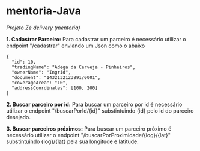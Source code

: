 # mentoria-Java

*Projeto Zé delivery (mentoria)* 


**1. Cadastrar Parceiro:**
Para cadastrar um parceiro é necessário utilizar o endpoint "/cadastrar" enviando um Json como o abaixo

```
{
  "id": 10, 
  "tradingName": "Adega da Cerveja - Pinheiros",
  "ownerName": "Ingrid",
  "document": "1432132123891/0001",
  "coverageArea": "10",
  "addressCoordinates": [100, 200]
}
```

**2. Buscar parceiro por id:**
Para buscar um parceiro por id é necessário utilizar o endpoint "/buscarPorId/{id}" substintuindo {id} pelo id do parceiro desejado.
  
**3. Buscar parceiros próximos:**
Para buscar um parceiro próximo é necessário utilizar o endpoint "/buscarPorProximidade/{log}/{lat}" substintuindo {log}/{lat} pela sua longitude e latitude. 


